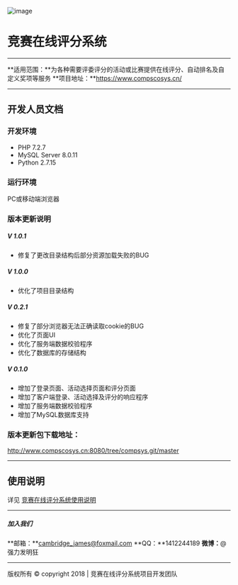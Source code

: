 ![image](http://upload-images.jianshu.io/upload_images/13775732-84c8fca78bf475f9?imageMogr2/auto-orient/strip%7CimageView2/2/w/1240 "竞赛在线评分系统")
# 竞赛在线评分系统

---
**适用范围：**为各种需要评委评分的活动或比赛提供在线评分、自动排名及自定义奖项等服务
**项目地址：**https://www.compscosys.cn/

---
## 开发人员文档

### 开发环境
+ PHP 7.2.7
+ MySQL Server 8.0.11
+ Python 2.7.15

### 运行环境
PC或移动端浏览器

### 版本更新说明

##### V 1.0.1
+ 修复了更改目录结构后部分资源加载失败的BUG

##### V 1.0.0
+ 优化了项目目录结构

##### V 0.2.1
+ 修复了部分浏览器无法正确读取cookie的BUG
+ 优化了页面UI
+ 优化了服务端数据校验程序
+ 优化了数据库的存储结构

##### V 0.1.0
+ 增加了登录页面、活动选择页面和评分页面
+ 增加了客户端登录、活动选择及评分的响应程序
+ 增加了服务端数据校验程序
+ 增加了MySQL数据库支持

### 版本更新包下载地址：
http://www.compscosys.cn:8080/tree/compsys.git/master

---
## 使用说明
详见 [竞赛在线评分系统使用说明]()

---
##### 加入我们
**邮箱：**cambridge_james@foxmail.com
**QQ：**1412244189
**微博：**@强力发明狂

---
版权所有 &copy; copyright 2018 | 竞赛在线评分系统项目开发团队
